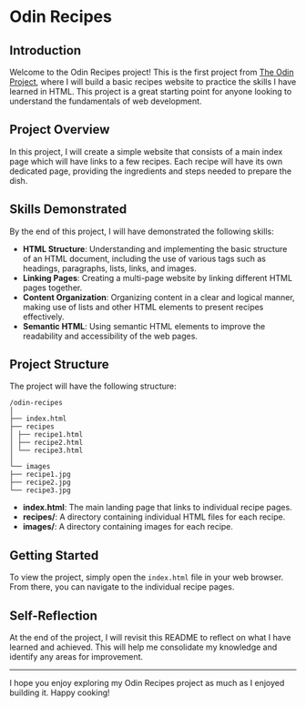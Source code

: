 # Odin Recipes

## Introduction

Welcome to the Odin Recipes project! This is the first project from [The Odin Project](https://www.theodinproject.com), where I will build a basic recipes website to practice the skills I have learned in HTML. This project is a great starting point for anyone looking to understand the fundamentals of web development.

## Project Overview

In this project, I will create a simple website that consists of a main index page which will have links to a few recipes. Each recipe will have its own dedicated page, providing the ingredients and steps needed to prepare the dish.

## Skills Demonstrated

By the end of this project, I will have demonstrated the following skills:

- **HTML Structure**: Understanding and implementing the basic structure of an HTML document, including the use of various tags such as headings, paragraphs, lists, links, and images.
- **Linking Pages**: Creating a multi-page website by linking different HTML pages together.
- **Content Organization**: Organizing content in a clear and logical manner, making use of lists and other HTML elements to present recipes effectively.
- **Semantic HTML**: Using semantic HTML elements to improve the readability and accessibility of the web pages.

## Project Structure

The project will have the following structure:

```
/odin-recipes
│
├── index.html
├── recipes
│ ├── recipe1.html
│ ├── recipe2.html
│ └── recipe3.html
│
└── images
├── recipe1.jpg
├── recipe2.jpg
└── recipe3.jpg
```

- **index.html**: The main landing page that links to individual recipe pages.
- **recipes/**: A directory containing individual HTML files for each recipe.
- **images/**: A directory containing images for each recipe.

## Getting Started

To view the project, simply open the `index.html` file in your web browser. From there, you can navigate to the individual recipe pages.

## Self-Reflection

At the end of the project, I will revisit this README to reflect on what I have learned and achieved. This will help me consolidate my knowledge and identify any areas for improvement.

---

I hope you enjoy exploring my Odin Recipes project as much as I enjoyed building it. Happy cooking!
